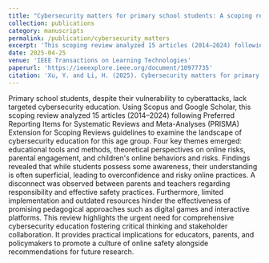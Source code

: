 ```yaml
---
title: "Cybersecurity matters for primary school students: A scoping review of the trends, challenges, and opportunities"
collection: publications
category: manuscripts
permalink: /publication/cybersecurity_matters
excerpt: 'This scoping review analyzed 15 articles (2014–2024) following Preferred Reporting Items for Systematic Reviews and Meta-Analyses (PRISMA) Extension for Scoping Reviews guidelines to examine the landscape of cybersecurity education for primary school students.'
date: 2025-04-25
venue: 'IEEE Transactions on Learning Technologies'
paperurl: 'https://ieeexplore.ieee.org/document/10977735'
citation: 'Xu, Y. and Li, H. (2025). Cybersecurity matters for primary school students: A scoping review of the trends, challenges, and opportunities. <i>IEEE Transactions on Learning Technologies</i>, 18, 513-529. doi: 10.1109/TLT.2025.3564610.'
---
```

Primary school students, despite their vulnerability to cyberattacks, lack targeted cybersecurity education. Using Scopus and Google Scholar, this scoping review analyzed 15 articles (2014–2024) following Preferred Reporting Items for Systematic Reviews and Meta-Analyses (PRISMA) Extension for Scoping Reviews guidelines to examine the landscape of cybersecurity education for this age group. Four key themes emerged: educational tools and methods, theoretical perspectives on online risks, parental engagement, and children's online behaviors and risks. Findings revealed that while students possess some awareness, their understanding is often superficial, leading to overconfidence and risky online practices. A disconnect was observed between parents and teachers regarding responsibility and effective safety practices. Furthermore, limited implementation and outdated resources hinder the effectiveness of promising pedagogical approaches such as digital games and interactive platforms. This review highlights the urgent need for comprehensive cybersecurity education fostering critical thinking and stakeholder collaboration. It provides practical implications for educators, parents, and policymakers to promote a culture of online safety alongside recommendations for future research.
